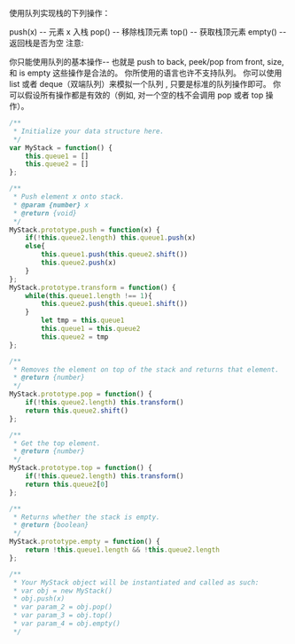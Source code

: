 使用队列实现栈的下列操作：

push(x) -- 元素 x 入栈
pop() -- 移除栈顶元素
top() -- 获取栈顶元素
empty() -- 返回栈是否为空
注意:

你只能使用队列的基本操作-- 也就是 push to back, peek/pop from front, size, 和 is empty 这些操作是合法的。
你所使用的语言也许不支持队列。 你可以使用 list 或者 deque（双端队列）来模拟一个队列 , 只要是标准的队列操作即可。
你可以假设所有操作都是有效的（例如, 对一个空的栈不会调用 pop 或者 top 操作）。

```js
/**
 * Initialize your data structure here.
 */
var MyStack = function() {
    this.queue1 = []
    this.queue2 = []
};

/**
 * Push element x onto stack. 
 * @param {number} x
 * @return {void}
 */
MyStack.prototype.push = function(x) {
    if(!this.queue2.length) this.queue1.push(x)
    else{
        this.queue1.push(this.queue2.shift())
        this.queue2.push(x)
    }
};
MyStack.prototype.transform = function() {
    while(this.queue1.length !== 1){
        this.queue2.push(this.queue1.shift())
    }
        let tmp = this.queue1
        this.queue1 = this.queue2
        this.queue2 = tmp
};

/**
 * Removes the element on top of the stack and returns that element.
 * @return {number}
 */
MyStack.prototype.pop = function() {
    if(!this.queue2.length) this.transform()
    return this.queue2.shift()
};

/**
 * Get the top element.
 * @return {number}
 */
MyStack.prototype.top = function() {
    if(!this.queue2.length) this.transform()
    return this.queue2[0]
};

/**
 * Returns whether the stack is empty.
 * @return {boolean}
 */
MyStack.prototype.empty = function() {
    return !this.queue1.length && !this.queue2.length
};

/**
 * Your MyStack object will be instantiated and called as such:
 * var obj = new MyStack()
 * obj.push(x)
 * var param_2 = obj.pop()
 * var param_3 = obj.top()
 * var param_4 = obj.empty()
 */
```
